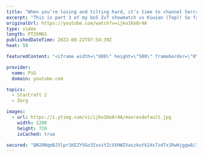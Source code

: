 ```yaml
---
title: "When you’re losing and tilting hard, it’s time to channel Serral! | PiG vs Kiwian (Part 3) - SC2"
excerpt: "This is part 3 of my bo5 ZvT showmatch vs Kiwian (Top)! So far we've seen me struggle against BCs and tilt HARD in game 3. Can I make a comeback from 1-2 down in the series? -- 🐷 Second Channel for Learning StarCraft 2: https://www.youtube.com/c/PiGRandom 🐷 Third Channel for Daily Pro Casts: https://www.youtube.com/c/PiGCasts"
originalUrl: https://youtube.com/watch?v=ijko1Ke8r4A
type: video
length: PT35M6S
publishedDateTime: 2022-08-22T07:54:39Z
heat: 50

featuredContent: "<iframe width=\"800\" height=\"500\" frameborder=\"0\" src=\"https://www.youtube.com/embed/ijko1Ke8r4A\" allow=\"accelerometer; autoplay; encrypted-media; gyroscope; picture-in-picture\" allowfullscreen></iframe>"

provider:
  name: PiG
  domain: youtube.com

topics:
  - StarCraft 2
  - Zerg

images:
  - url: https://i.ytimg.com/vi/ijko1Ke8r4A/maxresdefault.jpg
    width: 1280
    height: 720
    isCached: true

secured: "QN20NqmBJ5lpr1KEZY5Go3IvvsYZcXXHWZVaszkutk2Xx7zd7x1RwHjggw8/3PorYPVVLT0laPqDVVdJFvXLc9XaM2iJ0uLQ4ccuUjRWWhxJBIWb12YF5oTbiv+MlJdCdFtYZwfzE+46p+iZfMf+0e69J4HGckVsSMg7s3713E4GoGF4LyaZR+qLQ83Afu1qPHZm8VPytvUkRWqb0W6ZvCtHbe4745FLhORvNalo6Ey9mY+48MjsMqp9Tv10MUx7A48ngmDnQeAsCHZ7tG3D0YkMezYrmNAeTC0NYe8H6b5IzAzsEEj6KY+P07G+Dxv4wjVp7xne152v0zDppAwa2SlHRqmF4xtwimuBNl7k6+W2rMA/esFakXU1OvZpzhw4+GyAA7qyRynuBua74rBkMLSauvPq3tqX2wa1sHm+rWk=;Kc1nDYk0wWD0OAlwi2XaJA=="
---
```


